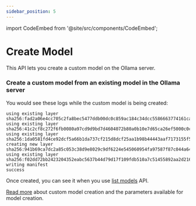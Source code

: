 ```yaml
---
sidebar_position: 5
---
```


import CodeEmbed from '@site/src/components/CodeEmbed';

# Create Model

This API lets you create a custom model on the Ollama server.

### Create a custom model from an existing model in the Ollama server

<CodeEmbed src="https://raw.githubusercontent.com/ollama4j/ollama4j-examples/refs/heads/main/src/main/java/io/github/ollama4j/examples/CreateModel.java" />

You would see these logs while the custom model is being created:

```
using existing layer sha256:fad2a06e4cc705c2fa8bec5477ddb00dc0c859ac184c34dcc5586663774161ca
using existing layer sha256:41c2cf8c272f6fb0080a97cd9d9bd7d4604072b80a0b10e7d65ca26ef5000c0c
using existing layer sha256:1da0581fd4ce92dcf5a66b1da737cf215d8dcf25aa1b98b44443aaf7173155f5
creating new layer sha256:941b69ca7dc2a85c053c38d9e8029c9df6224e545060954fa97587f87c044a64
using existing layer sha256:f02dd72bb2423204352eabc5637b44d79d17f109fdb510a7c51455892aa2d216
writing manifest
success
```
Once created, you can see it when you use [list models](./list-models) API.

[Read more](https://github.com/ollama/ollama/blob/main/docs/api.md#create-a-model) about custom model creation and the parameters available for model creation.

[//]: # ()
[//]: # (### Example of a `Modelfile`)

[//]: # ()
[//]: # (```)

[//]: # (FROM llama2)

[//]: # (# sets the temperature to 1 [higher is more creative, lower is more coherent])

[//]: # (PARAMETER temperature 1)

[//]: # (# sets the context window size to 4096, this controls how many tokens the LLM can use as context to generate the next token)

[//]: # (PARAMETER num_ctx 4096)

[//]: # ()
[//]: # (# sets a custom system message to specify the behavior of the chat assistant)

[//]: # (SYSTEM You are Mario from super mario bros, acting as an assistant.)

[//]: # (```)

[//]: # ()
[//]: # (### Format of the `Modelfile`)

[//]: # ()
[//]: # (```modelfile)

[//]: # (# comment)

[//]: # (INSTRUCTION arguments)

[//]: # (```)

[//]: # ()
[//]: # (| Instruction                         | Description                                                    |)

[//]: # (|-------------------------------------|----------------------------------------------------------------|)

[//]: # (| [`FROM`]&#40;#from-required&#41; &#40;required&#41; | Defines the base model to use.                                 |)

[//]: # (| [`PARAMETER`]&#40;#parameter&#41;           | Sets the parameters for how Ollama will run the model.         |)

[//]: # (| [`TEMPLATE`]&#40;#template&#41;             | The full prompt template to be sent to the model.              |)

[//]: # (| [`SYSTEM`]&#40;#system&#41;                 | Specifies the system message that will be set in the template. |)

[//]: # (| [`ADAPTER`]&#40;#adapter&#41;               | Defines the &#40;Q&#41;LoRA adapters to apply to the model.            |)

[//]: # (| [`LICENSE`]&#40;#license&#41;               | Specifies the legal license.                                   |)

[//]: # ()
[//]: # (#### PARAMETER)

[//]: # ()
[//]: # (The `PARAMETER` instruction defines a parameter that can be set when the model is run.)

[//]: # ()
[//]: # (| Parameter      | Description                                                                                                                                                                                                                                             | Value Type | Example Usage        |)

[//]: # (|----------------|---------------------------------------------------------------------------------------------------------------------------------------------------------------------------------------------------------------------------------------------------------|------------|----------------------|)

[//]: # (| mirostat       | Enable Mirostat sampling for controlling perplexity. &#40;default: 0, 0 = disabled, 1 = Mirostat, 2 = Mirostat 2.0&#41;                                                                                                                                         | int        | mirostat 0           |)

[//]: # (| mirostat_eta   | Influences how quickly the algorithm responds to feedback from the generated text. A lower learning rate will result in slower adjustments, while a higher learning rate will make the algorithm more responsive. &#40;Default: 0.1&#41;                        | float      | mirostat_eta 0.1     |)

[//]: # (| mirostat_tau   | Controls the balance between coherence and diversity of the output. A lower value will result in more focused and coherent text. &#40;Default: 5.0&#41;                                                                                                         | float      | mirostat_tau 5.0     |)

[//]: # (| num_ctx        | Sets the size of the context window used to generate the next token. &#40;Default: 2048&#41;                                                                                                                                                                    | int        | num_ctx 4096         |)

[//]: # (| num_gqa        | The number of GQA groups in the transformer layer. Required for some models, for example it is 8 for llama2:70b                                                                                                                                         | int        | num_gqa 1            |)

[//]: # (| num_gpu        | The number of layers to send to the GPU&#40;s&#41;. On macOS it defaults to 1 to enable metal support, 0 to disable.                                                                                                                                            | int        | num_gpu 50           |)

[//]: # (| num_thread     | Sets the number of threads to use during computation. By default, Ollama will detect this for optimal performance. It is recommended to set this value to the number of physical CPU cores your system has &#40;as opposed to the logical number of cores&#41;. | int        | num_thread 8         |)

[//]: # (| repeat_last_n  | Sets how far back for the model to look back to prevent repetition. &#40;Default: 64, 0 = disabled, -1 = num_ctx&#41;                                                                                                                                           | int        | repeat_last_n 64     |)

[//]: # (| repeat_penalty | Sets how strongly to penalize repetitions. A higher value &#40;e.g., 1.5&#41; will penalize repetitions more strongly, while a lower value &#40;e.g., 0.9&#41; will be more lenient. &#40;Default: 1.1&#41;                                                                     | float      | repeat_penalty 1.1   |)

[//]: # (| temperature    | The temperature of the model. Increasing the temperature will make the model answer more creatively. &#40;Default: 0.8&#41;                                                                                                                                     | float      | temperature 0.7      |)

[//]: # (| seed           | Sets the random number seed to use for generation. Setting this to a specific number will make the model generate the same text for the same prompt. &#40;Default: 0&#41;                                                                                       | int        | seed 42              |)

[//]: # (| stop           | Sets the stop sequences to use. When this pattern is encountered the LLM will stop generating text and return. Multiple stop patterns may be set by specifying multiple separate `stop` parameters in a modelfile.                                      | string     | stop "AI assistant:" |)

[//]: # (| tfs_z          | Tail free sampling is used to reduce the impact of less probable tokens from the output. A higher value &#40;e.g., 2.0&#41; will reduce the impact more, while a value of 1.0 disables this setting. &#40;default: 1&#41;                                               | float      | tfs_z 1              |)

[//]: # (| num_predict    | Maximum number of tokens to predict when generating text. &#40;Default: 128, -1 = infinite generation, -2 = fill context&#41;                                                                                                                                   | int        | num_predict 42       |)

[//]: # (| top_k          | Reduces the probability of generating nonsense. A higher value &#40;e.g. 100&#41; will give more diverse answers, while a lower value &#40;e.g. 10&#41; will be more conservative. &#40;Default: 40&#41;                                                                        | int        | top_k 40             |)

[//]: # (| top_p          | Works together with top-k. A higher value &#40;e.g., 0.95&#41; will lead to more diverse text, while a lower value &#40;e.g., 0.5&#41; will generate more focused and conservative text. &#40;Default: 0.9&#41;                                                                 | float      | top_p 0.9            |)

[//]: # ()
[//]: # (#### TEMPLATE)

[//]: # ()
[//]: # (`TEMPLATE` of the full prompt template to be passed into the model. It may include &#40;optionally&#41; a system message and a)

[//]: # (user's prompt. This is used to create a full custom prompt, and syntax may be model specific. You can usually find the)

[//]: # (template for a given model in the readme for that model.)

[//]: # ()
[//]: # (#### Template Variables)

[//]: # ()
[//]: # (| Variable        | Description                                                                                                   |)

[//]: # (|-----------------|---------------------------------------------------------------------------------------------------------------|)

[//]: # (| `{{ .System }}` | The system message used to specify custom behavior, this must also be set in the Modelfile as an instruction. |)

[//]: # (| `{{ .Prompt }}` | The incoming prompt, this is not specified in the model file and will be set based on input.                  |)

[//]: # (| `{{ .First }}`  | A boolean value used to render specific template information for the first generation of a session.           |)

[//]: # ()
[//]: # (```modelfile)

[//]: # (TEMPLATE """)

[//]: # ({{- if .First }})

[//]: # (### System:)

[//]: # ({{ .System }})

[//]: # ({{- end }})

[//]: # ()
[//]: # (### User:)

[//]: # ({{ .Prompt }})

[//]: # ()
[//]: # (### Response:)

[//]: # (""")

[//]: # ()
[//]: # (SYSTEM """<system message>""")

[//]: # (```)

[//]: # ()
[//]: # (### SYSTEM)

[//]: # ()
[//]: # (The `SYSTEM` instruction specifies the system message to be used in the template, if applicable.)

[//]: # ()
[//]: # (```modelfile)

[//]: # (SYSTEM """<system message>""")

[//]: # (```)

[//]: # ()
[//]: # (### ADAPTER)

[//]: # ()
[//]: # (The `ADAPTER` instruction specifies the LoRA adapter to apply to the base model. The value of this instruction should be)

[//]: # (an absolute path or a path relative to the Modelfile and the file must be in a GGML file format. The adapter should be)

[//]: # (tuned from the base model otherwise the behaviour is undefined.)

[//]: # ()
[//]: # (```modelfile)

[//]: # (ADAPTER ./ollama-lora.bin)

[//]: # (```)

[//]: # ()
[//]: # (### LICENSE)

[//]: # ()
[//]: # (The `LICENSE` instruction allows you to specify the legal license under which the model used with this Modelfile is)

[//]: # (shared or distributed.)

[//]: # ()
[//]: # (```modelfile)

[//]: # (LICENSE """)

[//]: # (<license text>)

[//]: # (""")

[//]: # (```)

[//]: # ()
[//]: # (## Notes)

[//]: # ()
[//]: # (- the **`Modelfile` is not case sensitive**. In the examples, uppercase instructions are used to make it easier to)

[//]: # (  distinguish it from arguments.)

[//]: # (- Instructions can be in any order. In the examples, the `FROM` instruction is first to keep it easily readable.)

[//]: # ()
[//]: # (Read more about Modelfile: https://github.com/jmorganca/ollama/blob/main/docs/modelfile.md)